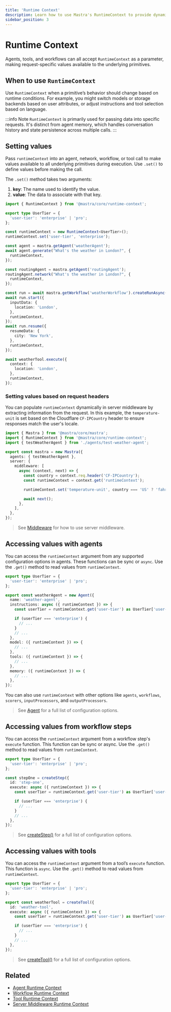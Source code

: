 ```yaml
---
title: 'Runtime Context'
description: Learn how to use Mastra's RuntimeContext to provide dynamic, request-specific configuration to agents.
sidebar_position: 3
---
```


# Runtime Context

Agents, tools, and workflows can all accept `RuntimeContext` as a parameter, making request-specific values available to the underlying primitives.

## When to use `RuntimeContext`

Use `RuntimeContext` when a primitive’s behavior should change based on runtime conditions. For example, you might switch models or storage backends based on user attributes, or adjust instructions and tool selection based on language.

:::info Note
`RuntimeContext` is primarily used for passing data into specific
requests. It's distinct from agent memory, which handles conversation
history and state persistence across multiple calls.
:::

## Setting values

Pass `runtimeContext` into an agent, network, workflow, or tool call to make values available to all underlying primitives during execution. Use `.set()` to define values before making the call.

The `.set()` method takes two arguments:

1. **key**: The name used to identify the value.
2. **value**: The data to associate with that key.

```typescript showLineNumbers
import { RuntimeContext } from '@mastra/core/runtime-context';

export type UserTier = {
  'user-tier': 'enterprise' | 'pro';
};

const runtimeContext = new RuntimeContext<UserTier>();
runtimeContext.set('user-tier', 'enterprise');

const agent = mastra.getAgent('weatherAgent');
await agent.generate("What's the weather in London?", {
  runtimeContext,
});

const routingAgent = mastra.getAgent('routingAgent');
routingAgent.network("What's the weather in London?", {
  runtimeContext,
});

const run = await mastra.getWorkflow('weatherWorkflow').createRunAsync();
await run.start({
  inputData: {
    location: 'London',
  },
  runtimeContext,
});
await run.resume({
  resumeData: {
    city: 'New York',
  },
  runtimeContext,
});

await weatherTool.execute({
  context: {
    location: 'London',
  },
  runtimeContext,
});
```

### Setting values based on request headers

You can populate `runtimeContext` dynamically in server middleware by extracting information from the request. In this example, the `temperature-unit` is set based on the Cloudflare `CF-IPCountry` header to ensure responses match the user's locale.

```typescript filename="src/mastra/index.ts" showLineNumbers copy
import { Mastra } from '@mastra/core/mastra';
import { RuntimeContext } from '@mastra/core/runtime-context';
import { testWeatherAgent } from './agents/test-weather-agent';

export const mastra = new Mastra({
  agents: { testWeatherAgent },
  server: {
    middleware: [
      async (context, next) => {
        const country = context.req.header('CF-IPCountry');
        const runtimeContext = context.get('runtimeContext');

        runtimeContext.set('temperature-unit', country === 'US' ? 'fahrenheit' : 'celsius');

        await next();
      },
    ],
  },
});
```

> See [Middleware](/docs/server-db/middleware) for how to use server middleware.

## Accessing values with agents

You can access the `runtimeContext` argument from any supported configuration options in agents. These functions can be sync or `async`. Use the `.get()` method to read values from `runtimeContext`.

```typescript {7-8,15,18,21} filename="src/mastra/agents/weather-agent.ts" showLineNumbers
export type UserTier = {
  'user-tier': 'enterprise' | 'pro';
};

export const weatherAgent = new Agent({
  name: 'weather-agent',
  instructions: async ({ runtimeContext }) => {
    const userTier = runtimeContext.get('user-tier') as UserTier['user-tier'];

    if (userTier === 'enterprise') {
      // ...
    }
    // ...
  },
  model: ({ runtimeContext }) => {
    // ...
  },
  tools: ({ runtimeContext }) => {
    // ...
  },
  memory: ({ runtimeContext }) => {
    // ...
  },
});
```

You can also use `runtimeContext` with other options like `agents`, `workflows`, `scorers`, `inputProcessors`, and `outputProcessors`.

> See [Agent](/docs/reference/agents/agent) for a full list of configuration options.

## Accessing values from workflow steps

You can access the `runtimeContext` argument from a workflow step's `execute` function. This function can be sync or async. Use the `.get()` method to read values from `runtimeContext`.

```typescript {7-8} filename="src/mastra/workflows/weather-workflow.ts" showLineNumbers copy
export type UserTier = {
  'user-tier': 'enterprise' | 'pro';
};

const stepOne = createStep({
  id: 'step-one',
  execute: async ({ runtimeContext }) => {
    const userTier = runtimeContext.get('user-tier') as UserTier['user-tier'];

    if (userTier === 'enterprise') {
      // ...
    }
    // ...
  },
});
```

> See [createStep()](/docs/reference/workflows/step) for a full list of configuration options.

## Accessing values with tools

You can access the `runtimeContext` argument from a tool’s `execute` function. This function is `async`. Use the `.get()` method to read values from `runtimeContext`.

```typescript {7-8} filename="src/mastra/tools/weather-tool.ts" showLineNumbers
export type UserTier = {
  'user-tier': 'enterprise' | 'pro';
};

export const weatherTool = createTool({
  id: 'weather-tool',
  execute: async ({ runtimeContext }) => {
    const userTier = runtimeContext.get('user-tier') as UserTier['user-tier'];

    if (userTier === 'enterprise') {
      // ...
    }
    // ...
  },
});
```

> See [createTool()](/docs/reference/tools/create-tool) for a full list of configuration options.

## Related

- [Agent Runtime Context](/docs/agents/agent-memory#memory-with-runtimecontext)
- [Workflow Runtime Context](/docs/workflows/overview)
- [Tool Runtime Context](/docs/tools-mcp/runtime-context)
- [Server Middleware Runtime Context](/docs/server-db/middleware)
